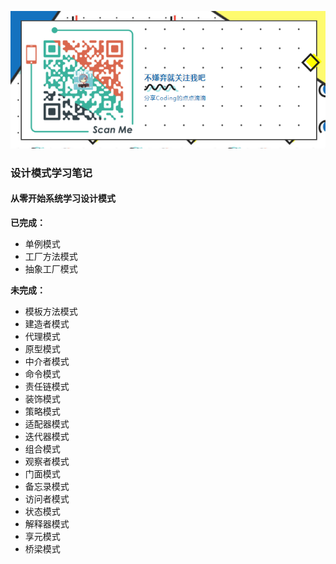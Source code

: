 ![](rem_icon.png)

### 设计模式学习笔记

#### 从零开始系统学习设计模式

**已完成：**

- 单例模式
- 工厂方法模式
- 抽象工厂模式

**未完成：**

- 模板方法模式
- 建造者模式
- 代理模式
- 原型模式
- 中介者模式
- 命令模式
- 责任链模式
- 装饰模式
- 策略模式
- 适配器模式
- 迭代器模式
- 组合模式
- 观察者模式
- 门面模式
- 备忘录模式
- 访问者模式
- 状态模式
- 解释器模式
- 享元模式
- 桥梁模式